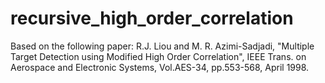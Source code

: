 # recursive_high_order_correlation
Based on the following paper:
R.J. Liou and M. R. Azimi-Sadjadi, "Multiple Target Detection using Modified High Order Correlation", IEEE Trans. on Aerospace and Electronic Systems, Vol.AES-34, pp.553-568, April 1998.
